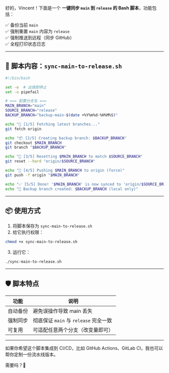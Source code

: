 好的，Vincent！下面是一个 **一键同步 `main` 到 `release` 的 Bash 脚本**，功能包括：

✅ 备份当前 `main`  
✅ 强制重置 `main` 内容为 `release`  
✅ 强制推送到远程（同步 GitHub）  
✅ 全程打印状态日志

---

## 📜 脚本内容：`sync-main-to-release.sh`

```bash
#!/bin/bash

set -e  # 出错即停止
set -o pipefail

# === 配置分支名 ===
MAIN_BRANCH="main"
SOURCE_BRANCH="release"
BACKUP_BRANCH="backup-main-$(date +%Y%m%d-%H%M%S)"

echo "🚀 [1/5] Fetching latest branches..."
git fetch origin

echo "📦 [2/5] Creating backup branch: $BACKUP_BRANCH"
git checkout $MAIN_BRANCH
git branch "$BACKUP_BRANCH"

echo "🔄 [3/5] Resetting $MAIN_BRANCH to match $SOURCE_BRANCH"
git reset --hard "origin/$SOURCE_BRANCH"

echo "🚀 [4/5] Pushing $MAIN_BRANCH to origin (force)"
git push -f origin "$MAIN_BRANCH"

echo "✅ [5/5] Done! '$MAIN_BRANCH' is now synced to 'origin/$SOURCE_BRANCH'."
echo "📂 Backup branch created: $BACKUP_BRANCH (local only)"
```

---

## 📦 使用方式

1. 将脚本保存为 `sync-main-to-release.sh`
2. 给它执行权限：

```bash
chmod +x sync-main-to-release.sh
```

3. 运行它：

```bash
./sync-main-to-release.sh
```

---

## 🛡️ 脚本特点

| 功能              | 说明                                         |
|-------------------|----------------------------------------------|
| 自动备份           | 避免误操作导致 main 丢失                     |
| 强制同步           | 彻底保证 `main` 与 `release` 完全一致       |
| 可复用             | 可适配任意两个分支（改变量即可）            |

---

如果你希望这个脚本集成到 CI/CD，比如 GitHub Actions、GitLab CI，我也可以帮你定制一份流水线版本。

需要吗？🚀
